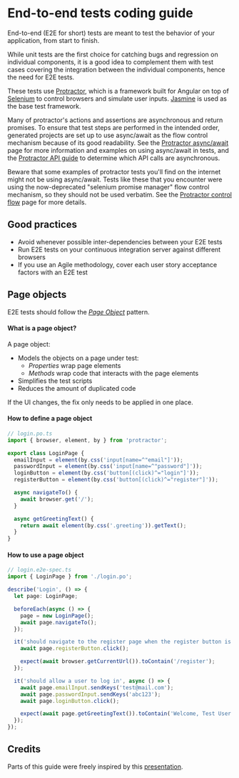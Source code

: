 # End-to-end tests coding guide

End-to-end (E2E for short) tests are meant to test the behavior of your application, from start to finish.

While unit tests are the first choice for catching bugs and regression on individual components, it is a good idea to
complement them with test cases covering the integration between the individual components, hence the need for E2E
tests.

These tests use [Protractor](https://github.com/angular/protractor), which is a framework built for Angular on top of
[Selenium](https://github.com/SeleniumHQ/selenium) to control browsers and simulate user inputs.
[Jasmine](http://jasmine.github.io) is used as the base test framework.

Many of protractor's actions and assertions are asynchronous and return promises. To ensure that test steps are
performed in the intended order, generated projects are set up to use async/await as the flow control mechanism
because of its good readability. See the [Protractor async/await](https://www.protractortest.org/#/async-await) page
for more information and examples on using async/await in tests, and the
[Protractor API guide](https://www.protractortest.org/#/api) to determine which API calls are asynchronous.

Beware that some examples of protractor tests you'll find on the internet might not be using async/await. Tests like
these that you encounter were using the now-deprecated "selenium promise manager" flow control mechanism, so they
should not be used verbatim. See the [Protractor control flow](https://www.protractortest.org/#/control-flow) page
for more details.

## Good practices

- Avoid whenever possible inter-dependencies between your E2E tests
- Run E2E tests on your continuous integration server against different browsers
- If you use an Agile methodology, cover each user story acceptance factors with an E2E test

## Page objects

E2E tests should follow the _[Page Object](https://github.com/SeleniumHQ/selenium/wiki/PageObjects)_ pattern.

#### What is a page object?

A page object:

- Models the objects on a page under test:
  - _Properties_ wrap page elements
  - _Methods_ wrap code that interacts with the page elements
- Simplifies the test scripts
- Reduces the amount of duplicated code

If the UI changes, the fix only needs to be applied in one place.

#### How to define a page object

```typescript
// login.po.ts
import { browser, element, by } from 'protractor';

export class LoginPage {
  emailInput = element(by.css('input[name=^"email"]'));
  passwordInput = element(by.css('input[name=^"password"]'));
  loginButton = element(by.css('button[(click)^="login"]'));
  registerButton = element(by.css('button[(click)^="register"]'));

  async navigateTo() {
    await browser.get('/');
  }

  async getGreetingText() {
    return await element(by.css('.greeting')).getText();
  }
}
```

#### How to use a page object

```typescript
// login.e2e-spec.ts
import { LoginPage } from './login.po';

describe('Login', () => {
  let page: LoginPage;

  beforeEach(async () => {
    page = new LoginPage();
    await page.navigateTo();
  });

  it('should navigate to the register page when the register button is clicked', async () => {
    await page.registerButton.click();

    expect(await browser.getCurrentUrl()).toContain('/register');
  });

  it('should allow a user to log in', async () => {
    await page.emailInput.sendKeys('test@mail.com');
    await page.passwordInput.sendKeys('abc123');
    await page.loginButton.click();

    expect(await page.getGreetingText()).toContain('Welcome, Test User');
  });
});
```

## Credits

Parts of this guide were freely inspired by this
[presentation](https://docs.google.com/presentation/d/1B6manhG0zEXkC-H-tPo2vwU06JhL8w9-XCF9oehXzAQ).
